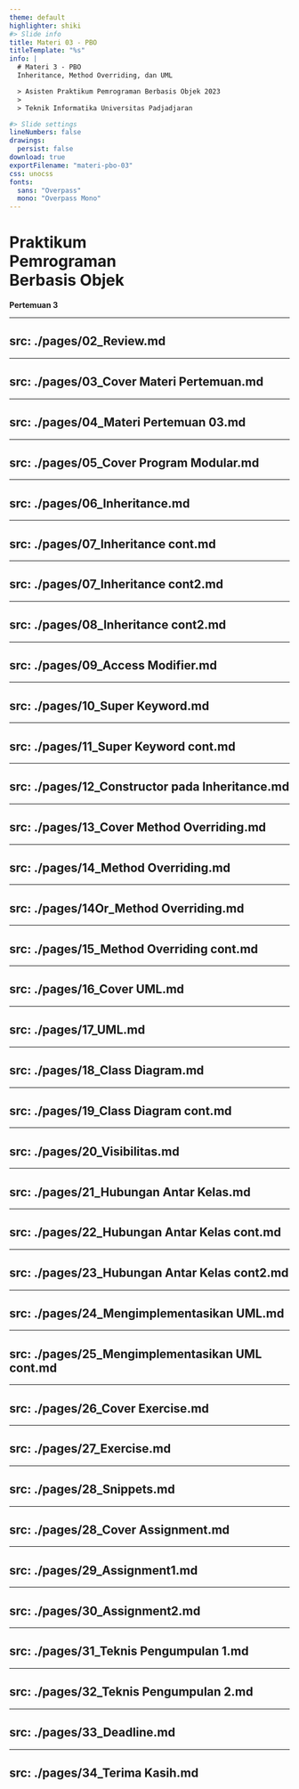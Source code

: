 ```yaml
---
theme: default
highlighter: shiki
#> Slide info
title: Materi 03 - PBO
titleTemplate: "%s"
info: |
  # Materi 3 - PBO
  Inheritance, Method Overriding, dan UML

  > Asisten Praktikum Pemrograman Berbasis Objek 2023
  >
  > Teknik Informatika Universitas Padjadjaran

#> Slide settings
lineNumbers: false
drawings:
  persist: false
download: true
exportFilename: "materi-pbo-03"
css: unocss
fonts:
  sans: "Overpass"
  mono: "Overpass Mono"
---
```


# Praktikum<br>Pemrograman<br>Berbasis Objek

**Pertemuan 3**

---
src: ./pages/02_Review.md
---
---
src: ./pages/03_Cover Materi Pertemuan.md
---
---
src: ./pages/04_Materi Pertemuan 03.md
---
---
src: ./pages/05_Cover Program Modular.md
---
---
src: ./pages/06_Inheritance.md
---
---
src: ./pages/07_Inheritance cont.md
---
---
src: ./pages/07_Inheritance cont2.md
---
---
src: ./pages/08_Inheritance cont2.md
---
---
src: ./pages/09_Access Modifier.md
---
---
src: ./pages/10_Super Keyword.md
---
---
src: ./pages/11_Super Keyword cont.md
---
---
src: ./pages/12_Constructor pada Inheritance.md
---
---
src: ./pages/13_Cover Method Overriding.md
---
---
src: ./pages/14_Method Overriding.md
---
---
src: ./pages/14Or_Method Overriding.md
---
---
src: ./pages/15_Method Overriding cont.md
---
---
src: ./pages/16_Cover UML.md
---
---
src: ./pages/17_UML.md
---
---
src: ./pages/18_Class Diagram.md
---
---
src: ./pages/19_Class Diagram cont.md
---
---
src: ./pages/20_Visibilitas.md
---
---
src: ./pages/21_Hubungan Antar Kelas.md
---
---
src: ./pages/22_Hubungan Antar Kelas cont.md
---
---
src: ./pages/23_Hubungan Antar Kelas cont2.md
---
---
src: ./pages/24_Mengimplementasikan UML.md
---
---
src: ./pages/25_Mengimplementasikan UML cont.md
---
---
src: ./pages/26_Cover Exercise.md
---
---
src: ./pages/27_Exercise.md
---
---
src: ./pages/28_Snippets.md
---
---
src: ./pages/28_Cover Assignment.md
---
---
src: ./pages/29_Assignment1.md
---
---
src: ./pages/30_Assignment2.md
---
---
src: ./pages/31_Teknis Pengumpulan 1.md
---
---
src: ./pages/32_Teknis Pengumpulan 2.md
---
---
src: ./pages/33_Deadline.md
---
---
src: ./pages/34_Terima Kasih.md
---
